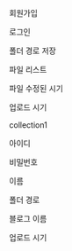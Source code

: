 회원가입

로그인

폴더 경로 저장

파일 리스트

파일 수정된 시기

업로드 시기



collection1

아이디

비밀번호

이름



폴더 경로

블로그 이름

업로드 시기